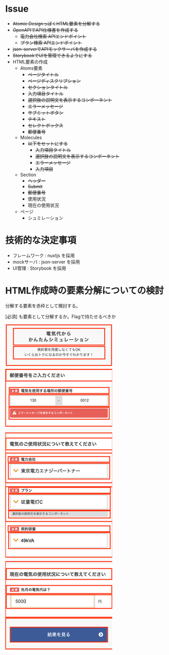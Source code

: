 
# Issue

- ~~Atomic DesignっぽくHTML要素を分解する~~
- ~~OpenAPIでAPI仕様書を作成する~~
  - ~~電力会社検索 APIエンドポイント~~
  - ~~プラン検索 APIエンドポイント~~
- ~~json-serverでAPIモックサーバを作成する~~
- ~~StorybookでUIを管理できるようにする~~
- HTML要素の作成
  - Atoms要素
    - ~~ページタイトル~~
    - ~~ページディスクリプション~~
    - ~~セクションタイトル~~
    - ~~入力項目タイトル~~
    - ~~選択肢の説明文を表示するコンポーネント~~
    - ~~エラーメッセージ~~
    - ~~サブミットボタン~~
    - ~~テキスト~~
    - ~~セレクトボックス~~
    - ~~郵便番号~~
  - Molecules
    - ~~以下をセットにする~~
      - ~~入力項目タイトル~~
      - ~~選択肢の説明文を表示するコンポーネント~~
      - ~~エラーメッセージ~~
      - ~~入力項目~~
  - Section
    - ~~ヘッダー~~
    - ~~Submit~~
    - ~~郵便番号~~
    - 使用状況
    - 現在の使用状況   
  - ページ
    - シュミレーション


# 技術的な決定事項

- フレームワーク : nuxtjs を採用
- mockサーバ : json-server を採用
- UI管理 : Storybook を採用


# HTML作成時の要素分解についての検討

分解する要素を赤枠として検討する。

[必須] も要素として分解するか。Flagで持たせるべきか

![デザイン画像](./files/design.png)

